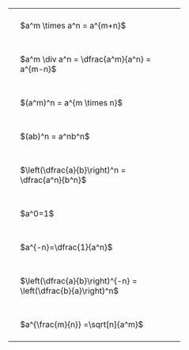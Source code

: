 ---
---

#  
<br>
<style type="text/css">
#T_3a23f th.col_heading {
  text-align: left;
  font-size: 1em;
}
#T_3a23f td {
  text-align: left;
  font-size: 1em;
  padding: 1.5em;
}
#T_3a23f_row0_col0, #T_3a23f_row1_col0, #T_3a23f_row2_col0, #T_3a23f_row3_col0, #T_3a23f_row4_col0, #T_3a23f_row5_col0, #T_3a23f_row6_col0, #T_3a23f_row7_col0, #T_3a23f_row8_col0 {
  width: 300px;
  white-space: pre-wrap;
}
</style>
<table id="T_3a23f">
  <thead>
  </thead>
  <tbody>
    <tr>
      <td id="T_3a23f_row0_col0" class="data row0 col0" >$a^m \times a^n = a^{m+n}$</td>
    </tr>
    <tr>
      <td id="T_3a23f_row1_col0" class="data row1 col0" >$a^m \div a^n = \dfrac{a^m}{a^n} = a^{m-n}$</td>
    </tr>
    <tr>
      <td id="T_3a23f_row2_col0" class="data row2 col0" >$(a^m)^n = a^{m \times n}$</td>
    </tr>
    <tr>
      <td id="T_3a23f_row3_col0" class="data row3 col0" >$(ab)^n = a^nb^n$</td>
    </tr>
    <tr>
      <td id="T_3a23f_row4_col0" class="data row4 col0" >$\left(\dfrac{a}{b}\right)^n = \dfrac{a^n}{b^n}$</td>
    </tr>
    <tr>
      <td id="T_3a23f_row5_col0" class="data row5 col0" >$a^0=1$</td>
    </tr>
    <tr>
      <td id="T_3a23f_row6_col0" class="data row6 col0" >$a^{-n}=\dfrac{1}{a^n}$</td>
    </tr>
    <tr>
      <td id="T_3a23f_row7_col0" class="data row7 col0" >$\left(\dfrac{a}{b}\right)^{-n} = \left(\dfrac{b}{a}\right)^n$</td>
    </tr>
    <tr>
      <td id="T_3a23f_row8_col0" class="data row8 col0" >$a^{\frac{m}{n}} =\sqrt[n]{a^m}$</td>
    </tr>
  </tbody>
</table>
